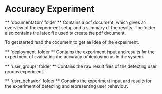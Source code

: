 # Accuracy Experiment

** 'documentation' folder **
Contains a pdf document, which gives an overview of the experiment setup and a summary of the results.
The folder also contains the latex file used to create the pdf document.

To get started read the document to get an idea of the experiment.

** 'deployment' folder **
Contains the experiment input and results for the experiment of evaluating the accuracy of deployments in the system.

** 'user_groups' folder **
Contains the raw result files of the detecting user groups experiment.

** 'user_behavior' folder **
Contains the experiment input and results for the experiment of detecting and representing user behaviour.
